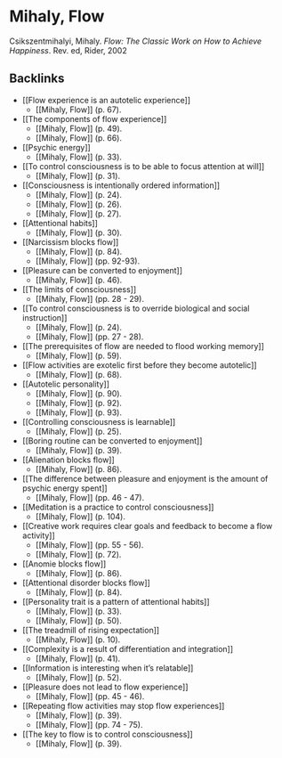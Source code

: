 # Mihaly, Flow
Csikszentmihalyi, Mihaly. *Flow: The Classic Work on How to Achieve Happiness*. Rev. ed, Rider, 2002

## Backlinks
* [[Flow experience is an autotelic experience]]
	* [[Mihaly, Flow]] (p. 67).
* [[The components of flow experience]]
	* [[Mihaly, Flow]] (p. 49).
	* [[Mihaly, Flow]] (p. 66).
* [[Psychic energy]]
	* [[Mihaly, Flow]] (p. 33).
* [[To control consciousness is to be able to focus attention at will]]
	* [[Mihaly, Flow]] (p. 31).
* [[Consciousness is intentionally ordered information]]
	* [[Mihaly, Flow]] (p. 24).
	* [[Mihaly, Flow]] (p. 26).
	* [[Mihaly, Flow]] (p. 27).
* [[Attentional habits]]
	* [[Mihaly, Flow]] (p. 30).
* [[Narcissism blocks flow]]
	* [[Mihaly, Flow]] (p. 84).
	* [[Mihaly, Flow]] (pp. 92-93).
* [[Pleasure can be converted to enjoyment]]
	* [[Mihaly, Flow]] (p. 46).
* [[The limits of consciousness]]
	* [[Mihaly, Flow]] (pp. 28 - 29).
* [[To control consciousness is to override biological and social instruction]]
	* [[Mihaly, Flow]] (p. 24).
	* [[Mihaly, Flow]] (pp. 27 - 28).
* [[The prerequisites of flow are needed to flood working memory]]
	* [[Mihaly, Flow]] (p. 59).
* [[Flow activities are exotelic first before they become autotelic]]
	* [[Mihaly, Flow]] (p. 68).
* [[Autotelic personality]]
	* [[Mihaly, Flow]] (p. 90).
	* [[Mihaly, Flow]] (p. 92).
	* [[Mihaly, Flow]] (p. 93).
* [[Controlling consciousness is learnable]]
	* [[Mihaly, Flow]] (p. 25).
* [[Boring routine can be converted to enjoyment]]
	* [[Mihaly, Flow]] (p. 39).
* [[Alienation blocks flow]]
	* [[Mihaly, Flow]] (p. 86).
* [[The difference between pleasure and enjoyment is the amount of psychic energy spent]]
	* [[Mihaly, Flow]] (pp. 46 - 47).
* [[Meditation is a practice to control consciousness]]
	* [[Mihaly, Flow]] (p. 104).
* [[Creative work requires clear goals and feedback to become a flow activity]]
	* [[Mihaly, Flow]] (pp. 55 - 56).
	* [[Mihaly, Flow]] (p. 72).
* [[Anomie blocks flow]]
	* [[Mihaly, Flow]] (p. 86).
* [[Attentional disorder blocks flow]]
	* [[Mihaly, Flow]] (p. 84).
* [[Personality trait is a pattern of attentional habits]]
	* [[Mihaly, Flow]] (p. 33).
	* [[Mihaly, Flow]] (p. 50).
* [[The treadmill of rising expectation]]
	* [[Mihaly, Flow]] (p. 10).
* [[Complexity is a result of differentiation and integration]]
	* [[Mihaly, Flow]] (p. 41).
* [[Information is interesting when it’s relatable]]
	* [[Mihaly, Flow]] (p. 52).
* [[Pleasure does not lead to flow experience]]
	* [[Mihaly, Flow]] (pp. 45 - 46).
* [[Repeating flow activities may stop flow experiences]]
	* [[Mihaly, Flow]] (p. 39).
	* [[Mihaly, Flow]] (pp. 74 - 75).
* [[The key to flow is to control consciousness]]
	* [[Mihaly, Flow]] (p. 39).

<!-- #evergreen# #literature #^inbox/book -->

<!-- {BearID:04DE2361-A5BB-488B-9F9D-33B58F91D0E5-12820-00000E335296DFED} -->
